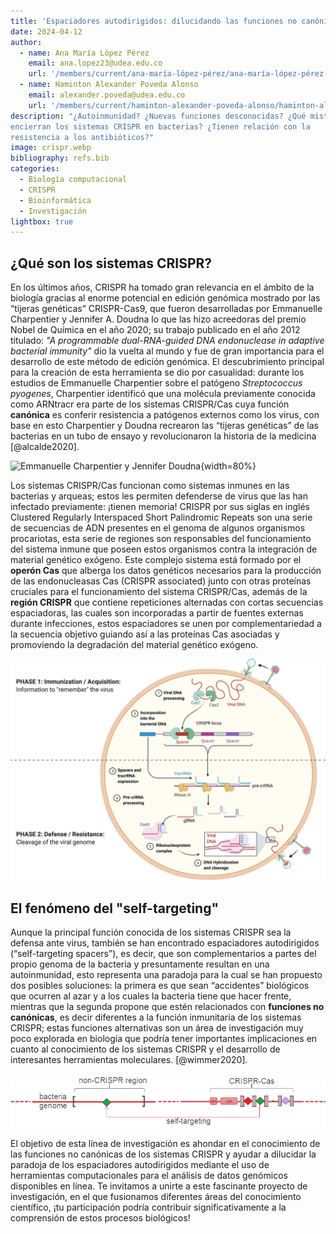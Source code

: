```yaml
---
title: 'Espaciadores autodirigidos: dilucidando las funciones no canónicas de los sistemas CRISPR'
date: 2024-04-12
author:
  - name: Ana María López Pérez
    email: ana.lopez23@udea.edu.co
    url: '/members/current/ana-maría-lópez-pérez/ana-maría-lópez-pérez.md'
  - name: Haminton Alexander Poveda Alonso
    email: alexander.poveda@udea.edu.co
    url: '/members/current/haminton-alexander-poveda-alonso/haminton-alexander-poveda-alonso.md'
description: "¿Autoinmunidad? ¿Nuevas funciones desconocidas? ¿Qué misterios
encierran los sistemas CRISPR en bacterias? ¿Tienen relación con la
resistencia a los antibióticos?"
image: crispr.webp
bibliography: refs.bib
categories:
  - Biología computacional
  - CRISPR
  - Bioinformática
  - Investigación
lightbox: true
---
```


## ¿Qué son los sistemas CRISPR?

En los últimos años, CRISPR ha tomado gran relevancia en el ámbito de la
biología gracias al enorme potencial en edición genómica mostrado por las
“tijeras genéticas” CRISPR-Cas9, que fueron desarrolladas por Emmanuelle
Charpentier y Jennifer A. Doudna lo que las hizo acreedoras del premio Nobel
de Química en el año 2020; su trabajo publicado en el año 2012 titulado: *"A
programmable dual-RNA-guided DNA endonuclease in adaptive bacterial
immunity"* dio la vuelta al mundo y fue de gran importancia para el
desarrollo de este método de edición genómica. El descubrimiento principal
para la creación de esta herramienta se dio por casualidad: durante los
estudios de Emmanuelle Charpentier sobre el patógeno *Streptococcus pyogenes*,
Charpentier identificó que una molécula previamente conocida como ARNtracr
era parte de los sistemas CRISPR/Cas cuya función **canónica** es conferir
resistencia a patógenos externos como los virus, con base en esto
Charpentier y Doudna recrearon las “tijeras genéticas” de las bacterias en
un tubo de ensayo y revolucionaron la historia de la medicina
[@alcalde2020].

![Emmanuelle Charpentier y Jennifer
Doudna](doudna-charpentier.jpg){width=80%}

Los sistemas CRISPR/Cas funcionan como sistemas inmunes en las bacterias y
arqueas; estos les permiten defenderse de virus que las han infectado
previamente: ¡tienen memoria! CRISPR por sus siglas en inglés Clustered
Regularly Interspaced Short Palindromic Repeats son  una serie de secuencias
de ADN presentes en el genoma de algunos organismos procariotas, esta serie
de regiones son responsables del funcionamiento del sistema inmune que
poseen estos organismos contra la integración de material genético exógeno.
Este complejo sistema está formado por el **operón Cas** que alberga los
datos genéticos necesarios para la producción de las endonucleasas Cas
(CRISPR associated) junto con otras proteínas cruciales para el
funcionamiento del sistema CRISPR/Cas, además de la **región CRISPR** que
contiene repeticiones alternadas con cortas secuencias espaciadoras, las
cuales son incorporadas a partir de fuentes externas durante infecciones,
estos espaciadores se unen por complementariedad a la secuencia objetivo
guiando así a las proteínas Cas asociadas y promoviendo la degradación del
material genético exógeno.

![@ghorbani2021](crispr.webp)

## El fenómeno del "self-targeting"

Aunque la principal función conocida de los sistemas CRISPR sea la defensa
ante virus, también se han encontrado espaciadores autodirigidos
(“self-targeting spacers”), es decir, que son complementarios a partes del
propio genoma de la bacteria y presuntamente resultan en una autoinmunidad,
esto representa una paradoja para la cual se han propuesto dos posibles
soluciones: la primera es que sean “accidentes” biológicos que ocurren al
azar y a los cuales la bacteria tiene que hacer frente, mientras que la
segunda propone que estén relacionados con **funciones no canónicas**, es
decir diferentes a la función inmunitaria de los sistemas CRISPR; estas
funciones alternativas son un área de investigación muy poco explorada en
biología que podría tener importantes implicaciones en cuanto al
conocimiento de los sistemas CRISPR y el desarrollo de interesantes
herramientas moleculares.  [@wimmer2020].

![](self-targeting.png)

El objetivo de esta línea de investigación es ahondar en el conocimiento de
las funciones no canónicas de los sistemas CRISPR y ayudar a dilucidar la
paradoja de los espaciadores autodirigidos mediante el uso de herramientas
computacionales para el análisis de datos genómicos disponibles en línea. Te
invitamos a unirte a este fascinante proyecto de investigación, en el que
fusionamos diferentes áreas del conocimiento científico, ¡tu participación
podría contribuir significativamente a la comprensión de estos procesos
biológicos!
